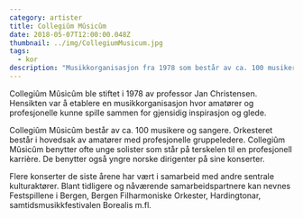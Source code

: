```yaml
---
category: artister
title: Collegiûm Mûsicûm
date: 2018-05-07T12:00:00.048Z
thumbnail: ../img/CollegiumMusicum.jpg
tags:
  - kor
description: "Musikkorganisasjon fra 1978 som består av ca. 100 musikere og sangere, hovedsakling av amatører men med profesjonelle gruppeledere."
---
```

Collegiûm Mûsicûm ble stiftet i 1978 av professor Jan Christensen. Hensikten var å etablere en musikkorganisasjon hvor amatører og profesjonelle kunne spille sammen for gjensidig inspirasjon og glede.

Collegiûm Mûsicûm består av ca. 100 musikere og sangere. Orkesteret består i hovedsak av amatører med profesjonelle gruppeledere. Collegiûm Mûsicûm benytter ofte unge solister som står på terskelen til en profesjonell karrière. De benytter også yngre norske dirigenter på sine konserter.

Flere konserter de siste årene har vært i samarbeid med andre sentrale kulturaktører. Blant tidligere og nåværende samarbeidspartnere kan nevnes Festspillene i Bergen, Bergen Filharmoniske Orkester, Hardingtonar, samtidsmusikkfestivalen Borealis m.fl.
